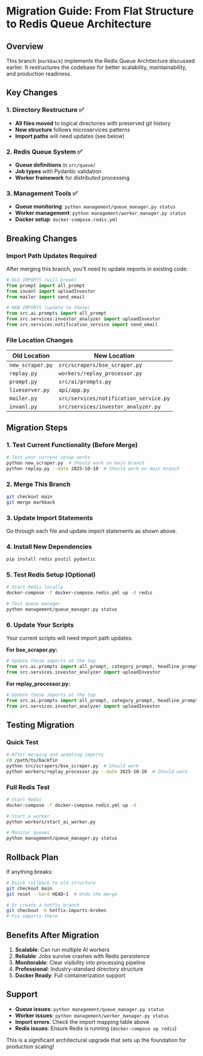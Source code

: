 # Migration Guide: From Flat Structure to Redis Queue Architecture

## Overview

This branch (`markback`) implements the Redis Queue Architecture discussed earlier. It restructures the codebase for better scalability, maintainability, and production readiness.

## Key Changes

### 1. Directory Restructure ✅
- **All files moved** to logical directories with preserved git history
- **New structure** follows microservices patterns
- **Import paths** will need updates (see below)

### 2. Redis Queue System ✅  
- **Queue definitions** in `src/queue/`
- **Job types** with Pydantic validation
- **Worker framework** for distributed processing

### 3. Management Tools ✅
- **Queue monitoring**: `python management/queue_manager.py status`
- **Worker management**: `python management/worker_manager.py status`
- **Docker setup**: `docker-compose.redis.yml`

## Breaking Changes

### Import Path Updates Required

After merging this branch, you'll need to update imports in existing code:

```python
# OLD IMPORTS (will break)
from prompt import all_prompt
from invanl import uploadInvestor  
from mailer import send_email

# NEW IMPORTS (update to these)
from src.ai.prompts import all_prompt
from src.services.investor_analyzer import uploadInvestor
from src.services.notification_service import send_email
```

### File Location Changes

| Old Location | New Location |
|--------------|--------------|
| `new_scraper.py` | `src/scrapers/bse_scraper.py` |
| `replay.py` | `workers/replay_processor.py` |
| `prompt.py` | `src/ai/prompts.py` |
| `liveserver.py` | `api/app.py` |
| `mailer.py` | `src/services/notification_service.py` |
| `invanl.py` | `src/services/investor_analyzer.py` |

## Migration Steps

### 1. Test Current Functionality (Before Merge)
```bash
# Test your current setup works
python new_scraper.py  # Should work on main branch
python replay.py --date 2025-10-10  # Should work on main branch
```

### 2. Merge This Branch
```bash
git checkout main
git merge markback
```

### 3. Update Import Statements
Go through each file and update import statements as shown above.

### 4. Install New Dependencies
```bash
pip install redis psutil pydantic
```

### 5. Test Redis Setup (Optional)
```bash
# Start Redis locally
docker-compose -f docker-compose.redis.yml up -d redis

# Test queue manager
python management/queue_manager.py status
```

### 6. Update Your Scripts
Your current scripts will need import path updates:

**For bse_scraper.py:**
```python
# Update these imports at the top
from src.ai.prompts import all_prompt, category_prompt, headline_prompt
from src.services.investor_analyzer import uploadInvestor
```

**For replay_processor.py:**
```python
# Update these imports at the top  
from src.ai.prompts import all_prompt, category_prompt, headline_prompt
from src.services.investor_analyzer import uploadInvestor
```

## Testing Migration

### Quick Test
```bash
# After merging and updating imports
cd /path/to/backfin
python src/scrapers/bse_scraper.py  # Should work
python workers/replay_processor.py --date 2025-10-10  # Should work
```

### Full Redis Test
```bash
# Start Redis
docker-compose -f docker-compose.redis.yml up -d

# Start a worker
python workers/start_ai_worker.py

# Monitor queues
python management/queue_manager.py status
```

## Rollback Plan

If anything breaks:

```bash
# Quick rollback to old structure
git checkout main
git reset --hard HEAD~1  # Undo the merge

# Or create a hotfix branch
git checkout -b hotfix-imports-broken
# Fix imports there
```

## Benefits After Migration

1. **Scalable**: Can run multiple AI workers
2. **Reliable**: Jobs survive crashes with Redis persistence  
3. **Monitorable**: Clear visibility into processing pipeline
4. **Professional**: Industry-standard directory structure
5. **Docker Ready**: Full containerization support

## Support

- **Queue issues**: `python management/queue_manager.py status`
- **Worker issues**: `python management/worker_manager.py status`
- **Import errors**: Check the import mapping table above
- **Redis issues**: Ensure Redis is running (`docker-compose up redis`)

This is a significant architectural upgrade that sets up the foundation for production scaling!